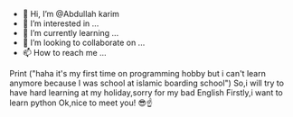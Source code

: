 - 👋 Hi, I’m @Abdullah karim
- 👀 I’m interested in ... 
- 🌱 I’m currently learning ...
- 💞️ I’m looking to collaborate on ...
- 📫 How to reach me ...

<!---
Santriwibu12/Santriwibu12 is a ✨ special ✨ repository because its `README.md` (this file) appears on your GitHub profile.
You can click the Preview link to take a look at your changes.
--->
Print ("haha it's my first time on programming hobby but i can't learn anymore because I was school at islamic boarding school") 
So,i will try to have hard learning at my holiday,sorry for my bad English
Firstly,i want to learn python
Ok,nice to meet you! 😎☝

